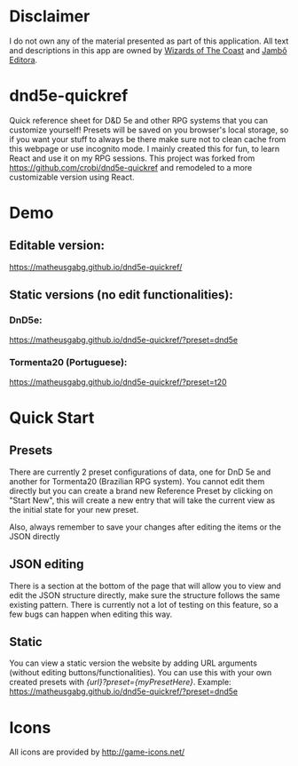 # Disclaimer
I do not own any of the material presented as part of this application. All text and descriptions in this app are owned by [Wizards of The Coast](https://company.wizards.com/en) and [Jambô Editora](https://jamboeditora.com.br/).

dnd5e-quickref
==============

Quick reference sheet for D&amp;D 5e and other RPG systems that you can customize yourself! Presets will be saved on you browser's local storage, so if you want your stuff to always be there make sure not to clean cache from this webpage or use incognito mode. I mainly created this for fun, to learn React and use it on my RPG sessions.
This project was forked from https://github.com/crobi/dnd5e-quickref and remodeled to a more customizable version using React.


# Demo

## Editable version: 
https://matheusgabg.github.io/dnd5e-quickref/

## Static versions (no edit functionalities):
### DnD5e:
https://matheusgabg.github.io/dnd5e-quickref/?preset=dnd5e
### Tormenta20 (Portuguese):
https://matheusgabg.github.io/dnd5e-quickref/?preset=t20


# Quick Start

## Presets
There are currently 2 preset configurations of data, one for DnD 5e and another for Tormenta20 (Brazilian RPG system). You cannot edit them directly but you can create a brand new Reference Preset by clicking on "Start New", this will create a new entry that will take the current view as the initial state for your new preset.

Also, always remember to save your changes after editing the items or the JSON directly


## JSON editing
There is a section at the bottom of the page that will allow you to view and edit the JSON structure directly, make sure the structure follows the same existing pattern. There is currently not a lot of testing on this feature, so a few bugs can happen when editing this way.

## Static 
You can view a static version the website by adding URL arguments (without editing buttons/functionalities). You can use this with your own created presets with *{url}?preset={myPresetHere}*.
Example: https://matheusgabg.github.io/dnd5e-quickref/?preset=dnd5e



Icons
==============

All icons are provided by http://game-icons.net/

